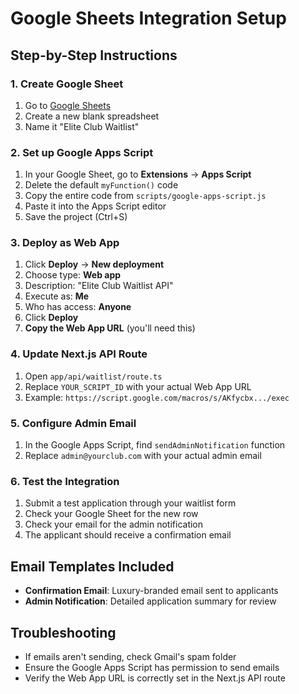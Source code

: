 # Google Sheets Integration Setup

## Step-by-Step Instructions

### 1. Create Google Sheet
1. Go to [Google Sheets](https://sheets.google.com)
2. Create a new blank spreadsheet
3. Name it "Elite Club Waitlist"

### 2. Set up Google Apps Script
1. In your Google Sheet, go to **Extensions** → **Apps Script**
2. Delete the default `myFunction()` code
3. Copy the entire code from `scripts/google-apps-script.js`
4. Paste it into the Apps Script editor
5. Save the project (Ctrl+S)

### 3. Deploy as Web App
1. Click **Deploy** → **New deployment**
2. Choose type: **Web app**
3. Description: "Elite Club Waitlist API"
4. Execute as: **Me**
5. Who has access: **Anyone**
6. Click **Deploy**
7. **Copy the Web App URL** (you'll need this)

### 4. Update Next.js API Route
1. Open `app/api/waitlist/route.ts`
2. Replace `YOUR_SCRIPT_ID` with your actual Web App URL
3. Example: `https://script.google.com/macros/s/AKfycbx.../exec`

### 5. Configure Admin Email
1. In the Google Apps Script, find `sendAdminNotification` function
2. Replace `admin@yourclub.com` with your actual admin email

### 6. Test the Integration
1. Submit a test application through your waitlist form
2. Check your Google Sheet for the new row
3. Check your email for the admin notification
4. The applicant should receive a confirmation email

## Email Templates Included
- **Confirmation Email**: Luxury-branded email sent to applicants
- **Admin Notification**: Detailed application summary for review

## Troubleshooting
- If emails aren't sending, check Gmail's spam folder
- Ensure the Google Apps Script has permission to send emails
- Verify the Web App URL is correctly set in the Next.js API route
